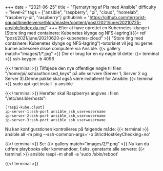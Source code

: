 +++
date = "2021-06-25"
title = "Fjernstyring af PIs med Ansible"
difficulty = "level-2"
tags = ["ansible", "raspberry", "pi", "cloud", "homelab", "raspberry-pi", "raspberry"]
githublink = "https://github.com/terrorist-squad/knedelverse/blob/master/content/post/2021/june/20210725-ansible/index.da.md"
+++
Efter at have oprettet en Kubernetes-klynge i [Store ting med containere: Kubenetes klynge og NFS-lagring]({{< ref "post/2021/june/20210620-pi-kubenetes-cloud" >}} "Store ting med containere: Kubenetes klynge og NFS-lagring")-tutorialet vil jeg nu gerne kunne adressere disse computere via Ansible.
{{< gallery match="images/1/*.jpg" >}}
Der er brug for en ny nøgle til dette:
{{< terminal >}}
ssh-keygen -b 4096

{{</ terminal >}}
Tilføjede den nye offentlige nøgle til filen "/home/pi/.ssh/authorised_keys" på alle servere (Server 1, Server 2 og Server 3).Denne pakke skal også være installeret for Ansible:
{{< terminal >}}
sudo apt-get install -y ansible

{{</ terminal >}}
Herefter skal Raspberrys angives i filen "/etc/ansible/hosts":
```
[raspi-kube.clust]
ip-server-1:ssh-port ansible_ssh_user=username 
ip-server-2:ssh-port ansible_ssh_user=username 
ip-server-3:ssh-port ansible_ssh_user=username 

```
Nu kan konfigurationen kontrolleres på følgende måde:
{{< terminal >}}
ansible all -m ping --ssh-common-args='-o StrictHostKeyChecking=no'

{{</ terminal >}}
Se:
{{< gallery match="images/2/*.png" >}}
Nu kan du udføre playbooks eller kommandoer, f.eks. genstarte alle servere:
{{< terminal >}}
ansible raspi -m shell -a 'sudo /sbin/reboot'

{{</ terminal >}}
